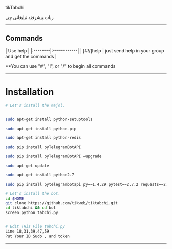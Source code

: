 ﻿tikTabchi

ربات پیشرفته تبلیغاتی چی


* * *

## Commands

| Use help |
|:--------|:------------|
| [#!/]help | just send help in your group and get the commands |

**You can use "#", "!", or "/" to begin all commands

* * *

# Installation
```sh
# Let's install the majol.


sudo apt-get install python-setuptools

sudo apt-get install python-pip

sudo apt-get install python-redis

sudo pip install pyTelegramBotAPI

sudo pip install pyTelegramBotAPI —upgrade

sudo apt-get update

sudo apt-get install python2.7

sudo pip install pytelegrambotapi py==1.4.29 pytest==2.7.2 requests==2.7.0 six==1.9.0 wheel==0.24.0

```


```sh
# Let's install the bot.
cd $HOME
git clone https://github.com/tikweb/tiktabchi.git
cd tiktabchi && cd bot
screen python tabchi.py


# Edit THis File tabchi.py
Line 18,31,39,47,59
Put Your ID Sudo , and token
```


* * *